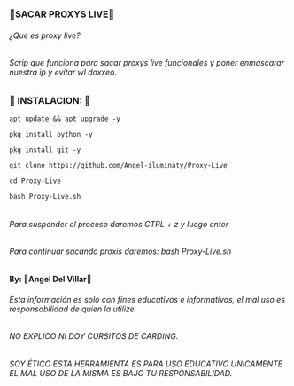 ### 🔮SACAR PROXYS LIVE🔮

###### ¿Qué es proxy live?
###### Scrip que funciona para sacar proxys live funcionales y poner enmascarar nuestra ip y evitar wl doxxeo.

### 🔮 INSTALACION: 🔮

```
apt update && apt upgrade -y

pkg install python -y

pkg install git -y

git clone https://github.com/Angel-iluminaty/Proxy-Live

cd Proxy-Live

bash Proxy-Live.sh


```

###### Para suspender el proceso daremos CTRL + z y luego enter 

###### Para continuar sacando proxis daremos: bash Proxy-Live.sh


#### By: 🔮Angel Del Villar🔮


###### Esta información es solo con fines educativos e informativos, el mal uso es responsabilidad de quien la utilize.


######  NO EXPLICO NI DOY CURSITOS DE CARDING.

###### SOY ÉTICO ESTA HERRAMIENTA  ES PARA USO EDUCATIVO UNICAMENTE EL MAL USO DE LA MISMA ES BAJO TU RESPONSABILIDAD.

